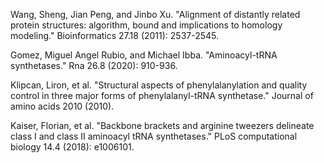 


Wang, Sheng, Jian Peng, and Jinbo Xu. "Alignment of distantly related protein structures: algorithm, bound and implications to homology modeling." Bioinformatics 27.18 (2011): 2537-2545.




Gomez, Miguel Angel Rubio, and Michael Ibba. "Aminoacyl-tRNA synthetases." Rna 26.8 (2020): 910-936.




Klipcan, Liron, et al. "Structural aspects of phenylalanylation and quality control in three major forms of phenylalanyl-tRNA synthetase." Journal of amino acids 2010 (2010).



Kaiser, Florian, et al. "Backbone brackets and arginine tweezers delineate class I and class II aminoacyl tRNA synthetases." PLoS computational biology 14.4 (2018): e1006101.

